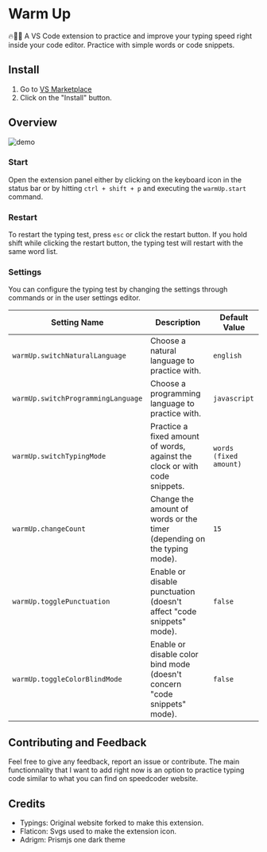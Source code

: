 # Warm Up

🔥👨‍💻 A VS Code extension to practice and improve your typing speed right inside your code editor. Practice with simple words or code snippets.

## Install

1. Go to [VS Marketplace](https://marketplace.visualstudio.com/items?itemName=Jeusto.warm-up-typing-test)
2. Click on the "Install" button.

## Overview

![demo](https://raw.githubusercontent.com/Jeusto/vscode-typing-test/master/demo.gif?token=APQ6BVDI4QHTPKVR7TTHYOLBBSL26)

### Start

Open the extension panel either by clicking on the keyboard icon in the status bar or by hitting `ctrl + shift + p` and executing the `warmUp.start` command.

### Restart

To restart the typing test, press `esc` or click the restart button. If you hold shift while clicking the restart button, the typing test will restart with the same word list.

### Settings

You can configure the typing test by changing the settings through commands or in the user settings editor.

| Setting Name                       | Description                                                                | Default Value          |
| ---------------------------------- | -------------------------------------------------------------------------- | ---------------------- |
| `warmUp.switchNaturalLanguage`     | Choose a natural language to practice with.                                | `english`              |
| `warmUp.switchProgrammingLanguage` | Choose a programming language to practice with.                            | `javascript`           |
| `warmUp.switchTypingMode`          | Practice a fixed amount of words, against the clock or with code snippets. | `words (fixed amount)` |
| `warmUp.changeCount`               | Change the amount of words or the timer (depending on the typing mode).    | `15`                   |
| `warmUp.togglePunctuation`         | Enable or disable punctuation (doesn't affect \"code snippets\" mode).     | `false`                |
| `warmUp.toggleColorBlindMode`      | Enable or disable color bind mode (doesn't concern "code snippets" mode).  | `false`                |

## Contributing and Feedback

Feel free to give any feedback, report an issue or contribute. The main functionnality that I want to add right now is an option to practice typing code similar to what you can find on speedcoder website.

## Credits

- Typings: Original website forked to make this extension.
- Flaticon: Svgs used to make the extension icon.
- Adrigm: Prismjs one dark theme

